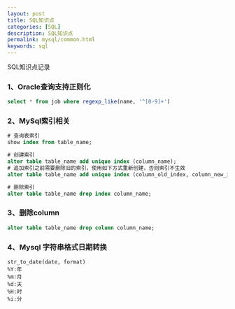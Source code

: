 ```yaml
---
layout: post
title: SQL知识点
categories: [SQL]
description: SQL知识点
permalink: mysql/common.html
keywords: sql
---
```


SQL知识点记录

### 1、Oracle查询支持正则化
```sql
select * from job where regexp_like(name, '^[0-9]+')
```

### 2、MySql索引相关
```sql
# 查询表索引
show index from table_name;

# 创建索引
alter table table_name add unique index (column_name);
# 追加索引之前需要删除旧的索引，使用如下方式重新创建，否则索引不生效
alter table table_name add unique index (column_old_index, column_new_index);

# 删除索引
alter table table_name drop index column_name;
```

### 3、删除column
```sql
alter table table_name drop column column_name;
```

### 4、Mysql 字符串格式日期转换
```mysql
str_to_date(date, format)
%Y:年
%m:月
%d:天
%H:时
%i:分
```